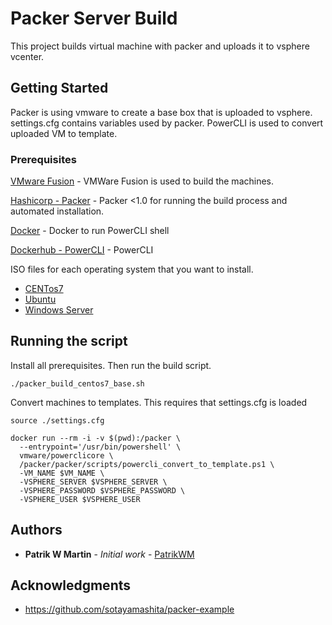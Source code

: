 # Packer Server Build

This project builds virtual machine with packer and uploads it to vsphere vcenter.

## Getting Started

Packer is using vmware to create a base box that is uploaded to vsphere.
settings.cfg contains variables used by packer.
PowerCLI is used to convert uploaded VM to template.

### Prerequisites

[VMware Fusion](http://www.vmware.com/products/fusion.html) - VMWare Fusion is used to build the machines.

[Hashicorp - Packer](https://www.packer.io/) - Packer <1.0 for running the build process and automated installation.

[Docker](https://www.docker.com) - Docker to run PowerCLI shell

[Dockerhub - PowerCLI](https://hub.docker.com/r/vmware/powerclicore/) - PowerCLI

ISO files for each operating system that you want to install.
- [CENTos7](https://www.centos.org/download/)
- [Ubuntu](https://www.ubuntu.com/)
- [Windows Server](https://www.visualstudio.com/)


## Running the script

Install all prerequisites. Then run the build script.

```
./packer_build_centos7_base.sh
```

Convert machines to templates. This requires that settings.cfg is loaded

```
source ./settings.cfg

docker run --rm -i -v $(pwd):/packer \
  --entrypoint='/usr/bin/powershell' \
  vmware/powerclicore \
  /packer/packer/scripts/powercli_convert_to_template.ps1 \
  -VM_NAME $VM_NAME \
  -VSPHERE_SERVER $VSPHERE_SERVER \
  -VSPHERE_PASSWORD $VSPHERE_PASSWORD \
  -VSPHERE_USER $VSPHERE_USER
```

## Authors

* **Patrik W Martin** - *Initial work* - [PatrikWM](https://github.com/patrikwm)

## Acknowledgments

* https://github.com/sotayamashita/packer-example
